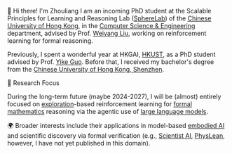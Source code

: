 👋 Hi there! I'm Zhouliang
I am an incoming PhD student at the Scalable Principles for Learning and Reasoning Lab ([SphereLab](https://spherelab.ai/)) of the [Chinese University of Hong Kong](https://www.cuhk.edu.hk/), in the [Computer Science & Engineering](https://www.cse.cuhk.edu.hk/) department, advised by Prof. [Weiyang Liu](https://wyliu.com/), working on reinforcement learning for formal reasoning. 

Previously, I spent a wonderful year at HKGAI, [HKUST](https://hkust.edu.hk/), as a PhD student advised by Prof. [Yike Guo](https://facultyprofiles.hkust.edu.hk/profiles.php?profile=yike-guo-yikeguo). Before that, I received my bachelor's degree from the [Chinese University of Hong Kong, Shenzhen](https://www.cuhk.edu.cn/en).

🎯 Research Focus

During the long-term future (maybe 2024-2027), I will be (almost) entirely focused on [exploration](https://arxiv.org/pdf/2502.04728)-based reinforcement learning for [formal mathematics](https://arxiv.org/pdf/2505.02735) reasoning via the agentic use of [large language models](https://arxiv.org/abs/2405.19327).

🌍 Broader interests include their applications in model-based [embodied AI](https://arxiv.org/pdf/2405.06964) and scientific discovery via formal verification (e.g., [Scientist AI](https://arxiv.org/abs/2502.15657), [PhysLean](https://github.com/HEPLean/PhysLean), however, I have not yet published in this domain). 

